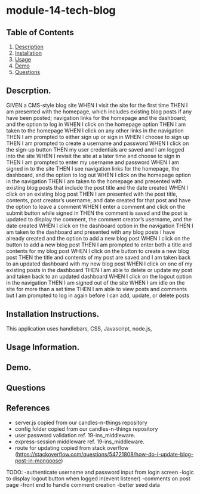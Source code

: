 # module-14-tech-blog
## Table of Contents

1. [Description]()
2. [Installation]()
3. [Usage]()
4. [Demo]()
5. [Questions]()

## Descrption.

GIVEN a CMS-style blog site
WHEN I visit the site for the first time
THEN I am presented with the homepage, which includes existing blog posts if any have been posted; navigation links for the homepage and the dashboard; and the option to log in
WHEN I click on the homepage option
THEN I am taken to the homepage
WHEN I click on any other links in the navigation
THEN I am prompted to either sign up or sign in
WHEN I choose to sign up
THEN I am prompted to create a username and password
WHEN I click on the sign-up button
THEN my user credentials are saved and I am logged into the site
WHEN I revisit the site at a later time and choose to sign in
THEN I am prompted to enter my username and password
WHEN I am signed in to the site
THEN I see navigation links for the homepage, the dashboard, and the option to log out
WHEN I click on the homepage option in the navigation
THEN I am taken to the homepage and presented with existing blog posts that include the post title and the date created
WHEN I click on an existing blog post
THEN I am presented with the post title, contents, post creator’s username, and date created for that post and have the option to leave a comment
WHEN I enter a comment and click on the submit button while signed in
THEN the comment is saved and the post is updated to display the comment, the comment creator’s username, and the date created
WHEN I click on the dashboard option in the navigation
THEN I am taken to the dashboard and presented with any blog posts I have already created and the option to add a new blog post
WHEN I click on the button to add a new blog post
THEN I am prompted to enter both a title and contents for my blog post
WHEN I click on the button to create a new blog post
THEN the title and contents of my post are saved and I am taken back to an updated dashboard with my new blog post
WHEN I click on one of my existing posts in the dashboard
THEN I am able to delete or update my post and taken back to an updated dashboard
WHEN I click on the logout option in the navigation
THEN I am signed out of the site
WHEN I am idle on the site for more than a set time
THEN I am able to view posts and comments but I am prompted to log in again before I can add, update, or delete posts

## Installation Instructions.
This application uses handlebars, CSS, Javascript, node.js,

## Usage Information.

## Demo.

## Questions

## References
- server.js copied from our candles-n-things repository
- config folder copied from our candles-n-things repository
- user password validation ref. 19-ins_middleware.
- express-session middleware ref. 19-ins_middleware.
- route for updating copied from stack overflow (https://stackoverflow.com/questions/54721808/how-do-i-update-blog-post-in-mongoose)


TODO:
-authenticate username and password input from login screen
-logic to display logout button when logged in(event listener)
-comments on post page
-front end to handle comment creation
-better seed data
